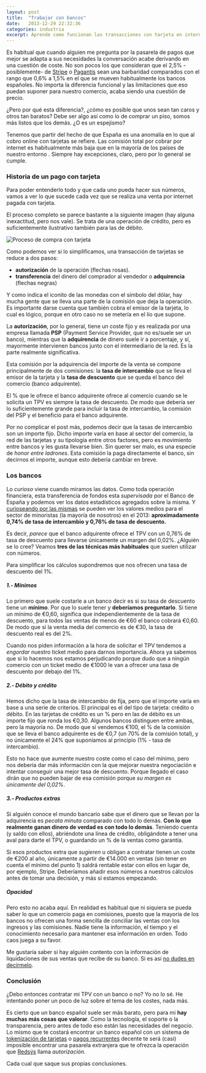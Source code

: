 ```yaml
---
layout: post
title:  "Trabajar con bancos"
date:   2013-12-29 22:32:36
categories: industria
excerpt: Aprende como funcionan las transacciones con tarjeta en internet y como operan los bancos españoles
---
```


Es habitual que cuando alguien me pregunta por la pasarela de pagos que mejor se adapta a sus necesidades la conversación acabe derivando en una cuestión de coste. No son pocos los que consideran que el 2,5%  -posiblemente- de [Stripe](/stripe/) o [Pagantis](/pagantis/) sean una barbaridad comparados con el rango que 0,6% a 1,5% en el que se mueven habitualmente los bancos españoles. No importa la diferencia funcional y las limitaciones que eso puedan suponer para nuestro comercio, acaba siendo una cuestión de precio.

¿Pero por qué esta diferencia?, ¿cómo es posible que unos sean tan caros y otros tan baratos? Debe ser algo así como lo de comprar un piso, somos más listos que los demás. ¿O es un espejismo?

Tenemos que partir del hecho de que España es una anomalía en lo que al cobro online con tarjetas se refiere. Las comisión total por cobrar por internet es habitualmente más baja que en la mayoría de los países de nuestro entorno . Siempre hay excepciones, claro, pero por lo general se cumple.

### Historia de un pago con tarjeta

Para poder entenderlo todo y que cada uno pueda hacer sus números, vamos a ver lo que sucede cada vez que se realiza una venta por internet pagada con tarjeta.  

El proceso  completo se parece bastante a la siguiente imagen (hay alguna inexactitud, pero nos vale). Se trata de una operación de crédito, pero es suficientemente ilustrativo también para las de débito.

![Proceso de compra con tarjeta](https://www.monosnap.com/image/926GYpuvzZvbxWvO0tow6HfDE.png)

Como podemos ver si lo simplificamos, una transacción de tarjetas se reduce a dos pasos:

- **autorización** de la operación (flechas rosas).
- **transferencia** del dinero del comprador al vendedor o **adquirencia** (flechas negras)

Y como indica el iconito de las monedas con el símbolo del dólar, hay mucha gente que se lleva una parte de la comisión que deja la operación. Es importante darse cuenta que también cobra el emisor de la tarjeta, lo cual es lógico, porque en otro caso no se metería en el lío que supone. 

La **autorización**, por lo general, tiene un coste fijo y es realizada por una empresa llamada **PSP** (Payment Service Provider, que no es/suele ser un banco), mientras que la **adquirencia** de dinero suele ir a porcentaje, y sí, mayormente intervienen bancos junto con el intermediario de la red. Es la parte realmente significativa.

Esta comisión por la adquirencia del importe de la venta se compone principalmente de dos comisiones: la **tasa de intercambio** que se lleva el emisor de la tarjeta y la **tasa de descuento** que se queda el banco del comercio (banco adquirente).

El % que le ofrece el banco adquirente ofrece al comercio cuando se le solicita un TPV es siempre la tasa de descuento. De modo que debería ser lo suficientemente grande para incluir la tasa de intercambio, la comisión del PSP y el beneficio para el banco adquirente.

Por no complicar el post más, podemos decir que la tasas de intercambio son un importe fijo. Dicho importe varía en base al sector del comercio, la red de las tarjetas y su tipología entre otros factores, pero es movimiento entre bancos y les gusta llevarse bien. Sin querer ser malo, es una especie de *honor entre ladrones*. Esta comisión la paga directamente el banco, sin decirnos el importe, aunque esto debería cambiar en breve. 

### Los bancos

Lo _curioso_ viene cuando miramos las datos. Como toda operación financiera, esta transferencia de fondos esta _supervisada_ por el Banco de España y podemos ver los datos estadísticos agregados sobre la misma. Y [curioseando por las mismas](http://www.bde.es/f/webbde/SPA/sispago/ficheros/es/estadisticas.pdf) se pueden ver los valores medios para el sector de minoristas (la mayoría de nosotros) en el 2013: **aproximadamente 0,74% de tasa de intercambio y 0,76% de tasa de descuento.** 

Es decir, *parece* que el banco adquirente ofrece el TPV con un 0,76% de tasa de descuento para llevarse únicamente un margen del 0,02%. ¿Alguién se lo cree? Veamos **tres de las técnicas más habituales** que suelen utilizar con números. 

Para simplificar los cálculos supondremos que nos ofrecen una tasa de descuento del 1%.

##### 1.- Mínimos

Lo primero que suele costarle a un banco decir es si su tasa de descuento tiene un **mínimo**. Por que lo suele tener y **deberíamos preguntarlo**. Si tiene un mínimo de €0,60, significa que independientemente de la tasa de descuento, para todos las ventas de menos de €60 el banco cobrará €0,60. De modo que si la venta media del comercio es de €30, la tasa de descuento real es del 2%. 

Cuando nos piden información a la hora de solicitar el TPV tendemos a *engordar* nuestro ticket medio para darnos importancia. Ahora ya sabemos que si lo hacemos nos estamos perjudicando porque dudo que a ningún comercio con un ticket medio de €1000 le van a ofrecer una tasa de descuento por debajo del 1%. 

##### 2.- Débito y crédito

Hemos dicho que la tasa de intercambio de fija, pero que el importe varía en base a una serie de criterios. El principal es el del tipo de tarjeta: crédito o débito. En las tarjetas de crédito es un % pero en las de débito es un importe fijo que ronda los €0,30. Algunos bancos distinguen entre ambas, pero la mayoría no. De modo que si vendemos €100, el % de la comisión que se lleva el banco adquirente es de €0,7 (un 70% de la comisión total), y no únicamente el 24% que suponíamos al principio (1% - tasa de intercambio). 

Esto no hace que aumente nuestro coste como el caso del mínimo, pero nos debería dar más información con la que mejorar nuestra negociación e intentar conseguir una mejor tasa de descuento. Porque llegado el caso dirán que no pueden bajar de esa comisión porque *su margen es únicamente del 0,02%*.

##### 3.- Productos extras

Si alguién conoce el mundo bancario sabe que el dinero que se llevan por la adquirencia es *pecata minuta* comparado con todo lo demás. **Con lo que realmente ganan dinero de verdad es con todo lo demás**. Teniendo cuenta (y saldo con ellos), abriéndote una línea de crédito, obligándote a tener una aval para darte el TPV, o guardando un % de la ventas como garantía. 

Si esos productos extra que *sugieren* u obligan a contratar tienen un coste de €200 al año, únicamente a partir de €14.000 en ventas (sin tener en cuenta el mínimo del punto 1) saldrá rentable estar con ellos en lugar de, por ejemplo, Stripe. Deberíamos añadir esos números a nuestros cálculos antes de tomar una decisión, y más si estamos empezando.

##### Opacidad 

Pero esto no acaba aquí. En realidad es habitual que ni siquiera se pueda  saber lo que un comercio paga en comisiones, puesto que la mayoría de los bancos no ofrecen una forma sencilla de conciliar las ventas con los ingresos y las comisiones. Nadie tiene la información, el tiempo y el conocimiento necesario para mantener esa información en orden. Todo caos juega a su favor.

Me gustaría saber si hay alguién contento con la información de liquidaciones de sus ventas que recibe de su banco. Si es así [no dudes en decírmelo](/contacto.html).

### Conclusión

¿Debo entonces contratar mi TPV con un banco o no? Yo no lo sé. He intentando poner un poco de luz sobre el tema de los costes, nada más. 

Es cierto que un banco español suele ser más barato, pero para mi **hay muchas más cosas que valorar**. Como la tecnología, el soporte o la transparencia, pero antes de todo eso están las necesidades del negocio. Lo mismo que te costará encontrar un banco español con un sistema de [tokenización de tarjetas](/tokenizar/) o [pagos recurrentes](/pagos-recurrentes/) decente te será (casi) imposible encontrar una pasarela extranjera que te ofrezca la operación que [Redsýs](/redsys/)  llama *autorización*. 

Cada cual que saque sus propias conclusiones.